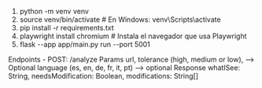 1. python -m venv venv
2. source venv/bin/activate  # En Windows: venv\Scripts\activate
3. pip install -r requirements.txt
4. playwright install chromium # Instala el navegador que usa Playwright
5. flask --app app/main.py run --port 5001


Endpoints
    - POST: /analyze
        Params
            url,
            tolerance (high, medium or low), --> Optional
            language (es, en, de, fr, it, pt) --> optional
        Response
            whatISee: String,
            needsModification: Boolean,
            modifications: String[]

